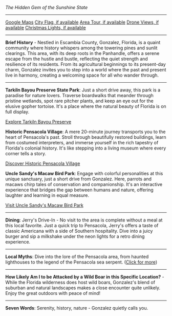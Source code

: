 *The Hidden Gem of the Sunshine State*

---

[Google Maps](https://www.google.com/maps/place/Gonzalez,+FL/data=!3m1!1e3)
[City Flag, if available](https://www.google.com/search?tbm=isch&q=Gonzalez+FL+Flag+Picture)
[Area Tour, if available](https://www.youtube.com/results?search_query=Gonzalez+FL+4k+tour)
[Drone Views, if available](https://www.youtube.com/results?search_query=Gonzalez+FL+4k+drone)
[Christmas Lights, if available](https://www.youtube.com/results?search_query=Gonzalez+FL+christmas+lights)

---

**Brief History** - Nestled in Escambia County, Gonzalez, Florida, is a quaint community where history whispers among the towering pines and sunlit clearings. This area, with its deep roots in the Panhandle, offers a serene escape from the hustle and bustle, reflecting the quiet strength and resilience of its residents. From its agricultural beginnings to its present-day charm, Gonzalez invites you to step into a world where the past and present live in harmony, creating a welcoming space for all who wander through.

---

**Tarkiln Bayou Preserve State Park**: Just a short drive away, this park is a paradise for nature lovers. Traverse boardwalks that meander through pristine wetlands, spot rare pitcher plants, and keep an eye out for the elusive gopher tortoise. It's a place where the natural beauty of Florida is on full display.

  [Explore Tarkiln Bayou Preserve](https://www.youtube.com/results?search_query=Tarkiln+Bayou+Preserve+State+Park)

**Historic Pensacola Village**: A mere 20-minute journey transports you to the heart of Pensacola's past. Stroll through beautifully restored buildings, learn from costumed interpreters, and immerse yourself in the rich tapestry of Florida's colonial history. It's like stepping into a living museum where every corner tells a story.

  [Discover Historic Pensacola Village](https://www.youtube.com/results?search_query=Historic+Pensacola+Village)

**Uncle Sandy's Macaw Bird Park**: Engage with colorful personalities at this unique sanctuary, just a short drive from Gonzalez. Here, parrots and macaws chirp tales of conservation and companionship. It's an interactive experience that bridges the gap between humans and nature, offering laughter and learning in equal measure.

  [Visit Uncle Sandy's Macaw Bird Park](https://www.youtube.com/results?search_query=Uncle+Sandy's+Macaw+Bird+Park)

---

**Dining**: Jerry's Drive-In - No visit to the area is complete without a meal at this local favorite. Just a quick trip to Pensacola, Jerry's offers a taste of classic Americana with a side of Southern hospitality. Dive into a juicy burger and sip a milkshake under the neon lights for a retro dining experience.

---

**Local Myths**: Dive into the lore of the Pensacola area, from haunted lighthouses to the legend of the Pensacola sea serpent. ([Click for more](https://www.google.com/search?q=Pensacola+local+myths))

---

**How Likely Am I to be Attacked by a Wild Boar in this Specific Location?** - While the Florida wilderness does host wild boars, Gonzalez's blend of suburban and natural landscapes makes a close encounter quite unlikely. Enjoy the great outdoors with peace of mind!

---

**Seven Words**: Serenity, history, nature - Gonzalez quietly calls you.